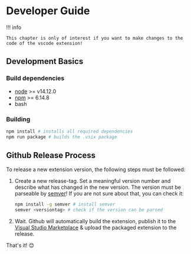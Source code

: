 # Developer Guide

!!! info

    This chapter is only of interest if you want to make changes to the code of the vscode extension!

## Development Basics

### Build dependencies

- [node](https://nodejs.org/) >= v14.12.0
- [npm](https://www.npmjs.com/) >= 6.14.8
- bash

### Building

```bash
npm install # installs all required dependencies
npm run package # builds the .vsix package
```

## Github Release Process

To release a new extension version, the following steps must be followed:

1. Create a new release-tag. Set a meaningful version number and describe what has changed in the new version. The version must be parseable by [semver](https://docs.npmjs.com/cli/v6/using-npm/semver)! If you are not sure about that, you can check it:
   ```bash
   npm install -g semver # install semver
   semver <versiontag> # check if the version can be parsed
   ```
2. Wait. Github will automatically build the extension, publish it to the [Visual Studio Marketplace](https://marketplace.visualstudio.com/publishers/cross-language-cpp) & upload the packaged extension to the release.

That's it! :blush:
